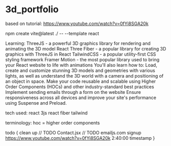 # 3d_portfolio
 
based on tutorial: https://www.youtube.com/watch?v=0fYi8SGA20k

npm create vite@latest ./ -- --template react

Learning:
  ThreeJS - a powerful 3D graphics library for rendering and animating the 3D model
  React Three Fiber - a popular library for creating 3D graphics with ThreeJS in React
  TailwindCSS - a popular utility-first CSS styling framework
  Framer Motion - the most popular library used to bring your React website to life with animations You'll also learn how to:
  Load, create and customize stunning 3D models and geometries with various lights, as well as understand the 3D world with a camera and positioning of an object in space.
  Make your code reusable and scalable using Higher Order Components (HOCs) and other industry-standard best practices
  Implement sending emails through a form on the website
  Ensure responsiveness across all devices and improve your site's performance using Suspense and Preload.


tech used:
react
3js
react fiber
tailwind

terminology:
hoc = higher order components

todo {
  clean up // TODO
  Contact.jsx
    // TODO emailjs.com signup https://www.youtube.com/watch?v=0fYi8SGA20k 2:40:00 timestamp
}